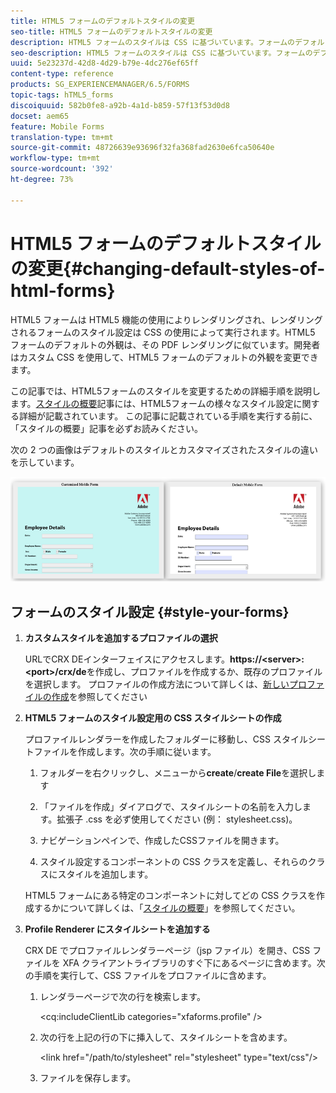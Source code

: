 ```yaml
---
title: HTML5 フォームのデフォルトスタイルの変更
seo-title: HTML5 フォームのデフォルトスタイルの変更
description: HTML5 フォームのスタイルは CSS に基づいています。フォームのデフォルトスタイルを変更することができます。
seo-description: HTML5 フォームのスタイルは CSS に基づいています。フォームのデフォルトスタイルを変更することができます。
uuid: 5e23237d-42d8-4d29-b79e-4dc276ef65ff
content-type: reference
products: SG_EXPERIENCEMANAGER/6.5/FORMS
topic-tags: hTML5_forms
discoiquuid: 582b0fe8-a92b-4a1d-b859-57f13f53d0d8
docset: aem65
feature: Mobile Forms
translation-type: tm+mt
source-git-commit: 48726639e93696f32fa368fad2630e6fca50640e
workflow-type: tm+mt
source-wordcount: '392'
ht-degree: 73%

---
```



# HTML5 フォームのデフォルトスタイルの変更{#changing-default-styles-of-html-forms}

HTML5 フォームは HTML5 機能の使用によりレンダリングされ、レンダリングされるフォームのスタイル設定は CSS の使用によって実行されます。HTML5 フォームのデフォルトの外観は、その PDF レンダリングに似ています。開発者はカスタム CSS を使用して、HTML5 フォームのデフォルトの外観を変更できます。

この記事では、HTML5フォームのスタイルを変更するための詳細手順を説明します。[スタイルの概要](/help/forms/using/css-styles.md)記事には、HTML5フォームの様々なスタイル設定に関する詳細が記載されています。 この記事に記載されている手順を実行する前に、「スタイルの概要」記事を必ずお読みください。

次の 2 つの画像はデフォルトのスタイルとカスタマイズされたスタイルの違いを示しています。

![pictures-002-small](assets/pictures-002-small.png)

## フォームのスタイル設定 {#style-your-forms}

1. **カスタムスタイルを追加するプロファイルの選択**

   URLでCRX DEインターフェイスにアクセスします。**https://&lt;server>:&lt;port>/crx/de**&#x200B;を作成し、プロファイルを作成するか、既存のプロファイルを選択します。 プロファイルの作成方法について詳しくは、[新しいプロファイルの作成](/help/forms/using/custom-profile.md)を参照してください

1. **HTML5 フォームのスタイル設定用の CSS スタイルシートの作成**

   プロファイルレンダラーを作成したフォルダーに移動し、CSS スタイルシートファイルを作成します。次の手順に従います。

   1. フォルダーを右クリックし、メニューから&#x200B;**create**/**create File**&#x200B;を選択します

   1. 「ファイルを作成」ダイアログで、スタイルシートの名前を入力します。拡張子 .css を必ず使用してください (例： stylesheet.css)。
   1. ナビゲーションペインで、作成したCSSファイルを開きます。
   1. スタイル設定するコンポーネントの CSS クラスを定義し、それらのクラスにスタイルを追加します。

   HTML5 フォームにある特定のコンポーネントに対してどの CSS クラスを作成するかについて詳しくは、「[スタイルの概要](/help/forms/using/css-styles.md)」を参照してください。

1. **Profile Renderer にスタイルシートを追加する**

   CRX DE でプロファイルレンダラーページ（jsp ファイル）を開き、CSS ファイルを XFA クライアントライブラリのすぐ下にあるページに含めます。次の手順を実行して、CSS ファイルをプロファイルに含めます。

   1. レンダラーページで次の行を検索します。

      &lt;cq:includeClientLib categories=&quot;xfaforms.profile&quot; />

   1. 次の行を上記の行の下に挿入して、スタイルシートを含めます。

      &lt;link href=&quot;/path/to/stylesheet&quot; rel=&quot;stylesheet&quot; type=&quot;text/css&quot;/>

   1.  ファイルを保存します。

